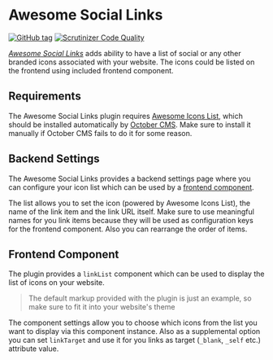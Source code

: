 # Awesome Social Links

[![GitHub tag](https://img.shields.io/github/tag/ginopane/oc-awesomesociallinks-plugin.svg)](https://github.com/GinoPane/oc-awesomesociallinks-plugin)
[![Scrutinizer Code Quality](https://scrutinizer-ci.com/g/GinoPane/oc-awesomesociallinks-plugin/badges/quality-score.png?b=master)](https://scrutinizer-ci.com/g/GinoPane/oc-awesomesociallinks-plugin/?branch=master)

[_Awesome Social Links_](https://octobercms.com/plugin/ginopane-awesomesociallinks) adds ability to have a list of social or any other branded icons associated with your website. The icons could be listed on the frontend using included frontend component.

## Requirements

The Awesome Social Links plugin requires [Awesome Icons List](https://octobercms.com/plugin/ginopane-awesomeiconslist), which should be installed automatically by [October CMS](http://octobercms.com/). Make sure to install it manually if October CMS fails to do it for some reason.

## Backend Settings

The Awesome Social Links provides a backend settings page where you can configure your icon list which can be used by a [frontend component](#frontend-component).

The list allows you to set the icon (powered by Awesome Icons List), the name of the link item and the link URL itself. Make sure to use meaningful names for you link items because they will be used as configuration keys for the frontend component. Also you can rearrange the order of items.

## Frontend Component

The plugin provides a `linkList` component which can be used to display the list of icons on your website.

> The default markup provided with the plugin is just an example, so make sure to fit it into your website's theme

The component settings allow you to choose which icons from the list you want to display via this component instance. Also as a supplemental option you can set `linkTarget` and use it for you links as target (`_blank`, `_self` etc.) attribute value.
